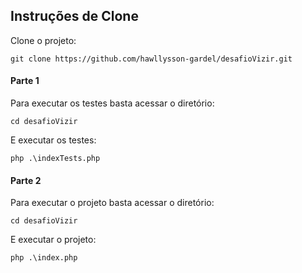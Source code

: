 
## Instruções de Clone

Clone o projeto:

`git clone https://github.com/hawllysson-gardel/desafioVizir.git`

#### Parte 1

Para executar os testes basta acessar o diretório:

`cd desafioVizir`

E executar os testes:

`php .\indexTests.php`

#### Parte 2

Para executar o projeto basta acessar o diretório:

`cd desafioVizir`

E executar o projeto:

`php .\index.php`
